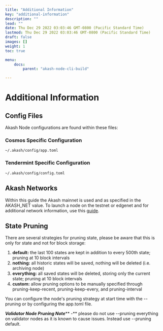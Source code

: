 ```yaml
---
title: "Additional Information"
key: "additional-information"
description: ""
lead: ""
date: Thu Dec 29 2022 03:03:46 GMT-0800 (Pacific Standard Time)
lastmod: Thu Dec 29 2022 03:03:46 GMT-0800 (Pacific Standard Time)
draft: false
images: []
weight: 1
toc: true

menu:
    docs:
        parent: "akash-node-cli-build"

---
```

Additional Information
======================

Config Files
------------

Akash Node configurations are found within these files:

### Cosmos Specific Configuration

    ~/.akash/config/app.toml
    

### Tendermint Specific Configuration

    ~/.akash/config/config.toml
    

Akash Networks
--------------

Within this guide the Akash mainnet is used and as specified in the AKASH\_NET value. To launch a node on the testnet or edgenet and for additional network information, use this [guide](https://github.com/ovrclk/net).

State Pruning
-------------

There are several strategies for pruning state, please be aware that this is only for state and not for block storage:

1.  **default:** the last 100 states are kept in addition to every 500th state; pruning at 10 block intervals
2.  **nothing:** all historic states will be saved, nothing will be deleted (i.e. archiving node)
3.  **everything:** all saved states will be deleted, storing only the current state; pruning at 10 block intervals
4.  **custom:** allow pruning options to be manually specified through pruning-keep-recent, pruning-keep-every, and pruning-interval

You can configure the node's pruning strategy at start time with the --pruning or by configuring the app.toml file.

_**Validator Node Pruning Note**_\*\* -\*\* please do not use --pruning everything on validator nodes as it is known to cause issues. Instead use --pruning default.